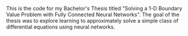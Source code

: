 This is the code for my Bachelor's Thesis titled "Solving a 1-D Boundary Value Problem with Fully Connected Neural Networks".
The goal of the thesis was to explore learning to approximately solve a simple class of differential equations using neural networks.

